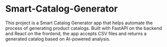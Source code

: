 # Smart-Catalog-Generator
This project is a Smart Catalog Generator app that helps automate the process of generating product catalogs. Built with FastAPI on the backend and React on the frontend, the app accepts CSV files and returns a generated catalog based on AI-powered analysis.
